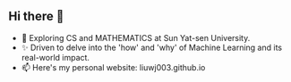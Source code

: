 ## Hi there 👋

- 🌱 Exploring CS and MATHEMATICS at Sun Yat-sen University.
- ✨ Driven to delve into the 'how' and 'why' of Machine Learning and its real-world impact.
- 📫 Here's my personal website: liuwj003.github.io
